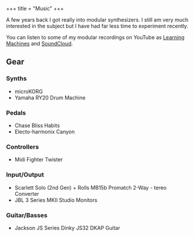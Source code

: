 +++
title = "Music"
+++

A few years back I got really into modular synthesizers. I still am very much interested in the subject but I have had far less time to experiment recently.

You can listen to some of my modular recordings on YouTube as [Learning Machines](https://nullfish.dev/music/learning-machines.html) and [SoundCloud](https://soundcloud.com/learning-machines).

## Gear

### Synths
- microKORG
- Yamaha RY20 Drum Machine

### Pedals
- Chase Bliss Habits
- Electo-harmonix Canyon

### Controllers
- Midi Fighter Twister

### Input/Output
- Scarlett Solo (2nd Gen) + Rolls MB15b Promatch 2-Way - tereo Converter
- JBL 3 Series MKII Studio Monitors

### Guitar/Basses
- Jackson JS Series Dinky JS32 DKAP Guitar
